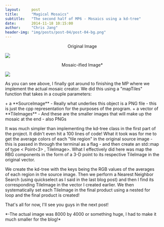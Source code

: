 ```yaml
---
layout:     post
title:      "Magical Mosaics"
subtitle:   "The second half of MP6 - Mosaics using a kd-tree"
date:       2014-11-18 10:15:00
author:     "Chris Jang"
header-img: "img/posts/post-04/post-04-bg.png"
---
```

<p align="center"> Original Image </p>
<img class="img-responsive" src="{{ site.baseurl }}/img/posts/post-04/tesla-model-s.png" align="middle">

<p align="center"> Mosaic-ified Image* </p>
<img class="img-responsive" src="{{ site.baseurl }}/img/posts/post-04/tesla-model-s-mosaic.png" align="middle">

<p> As you can see above, I finally got around to finishing the MP where we implement the actual mosaic creator. We did this using a "mapTiles" function that takes in a couple parameters: </p>
+ a **SourceImage** - Really what underlies this object is a PNG file - this is just the cpp representation for the purposes of the program.
+ a vector of **TileImages** - And these are the smaller images that will make up the mosaic at the end - also PNGs

<p> It was much simpler than implementing the kd-tree class in the first part of the project. It didn't even hit a 100 lines of code! What it took was for me to get the average colors of each "tile region" in the original source image - this is passed in through the terminal as a flag - and then create an std::map of type < Point<3> , TileImage>. What I effectively did here was map the RBG components in the form of a 3-D point to its respective TileImage in the original vector.</p>

<p> We create the kd-tree with the keys being the RGB values of the averages of each region in the source image. Then we perform a Nearest Neighbor Search (using quickselect as I said in the last blog post) and then I find its corresponding TileImage in the vector I created earlier. We then systematically set each TileImage in the final product using a nested for loop and the final product is created! </p>

<p> That's all for now, I'll see you guys in the next post! </p>

<p style="italic"> *-The actual image was 8000 by 4000 or something huge, I had to make it much smaller for the blog!* </p>
